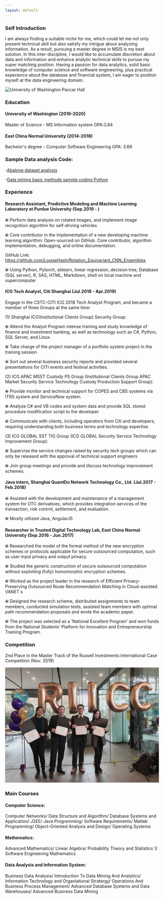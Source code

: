 ```yaml
---
layout: default
---
```



### Self Introduction
I am always finding a suitable niche for me, which could let me not only present technical skill but also satisfy my intrigue about analyzing information. As a result, pursuing a master degree in MSIS is my best solution. In this inter-discipline, I would like to accumulate discretion about data and information and enhance analytic technical skills to pursue my super matching position. Having a passion for data analytics, solid basic knowledge of computer science and software engineering, plus practical experience about the database and financial system, I am eager to position myself at the data engineering domain. 

![University of Washington Paccar Hall](https://github.com/LouiseHash/LouiseHash.github.io/blob/master/img/photos/university.jpg?raw=true)
### Education
#### University of Washington (2019-2020)
Master of Science - MS  Information system
GPA:3.84

#### East China Normal University (2014-2018)
Bachelor's degree - Computer Software Engineering
GPA: 3.69

### Sample Data analysis Code:
-[Abalone dataset analysis](https://github.com/LouiseHash/data-analysis-for-abalone-dataset/blob/master/Data%20analysis%20for%20abalone.ipynb)

-[Data mining basic methods sample coding Python](https://github.com/LouiseHash/data-mining-python)

### Experience

#### Research Assistant, Predictive Modeling and Machine Learning Laboratory at Purdue University (Sep.2019 - )
⦿	Perform data analysis on rotated images, and implement image recognition algorithm for self-driving vehicles 

⦿	Core contributor in the implementation of a new developing machine learning algorithm: Open-sourced on GitHub. Core contributor, algorithm implementation, debugging, and online documentation.

GitHub Link: https://github.com/LouiseHash/Rotation_Equivariant_CNN_Ensembles

⦿	Using Python, Pytorch, sklearn, linear regression, decision tree, Database (SQL server), R, SAS, HTML, Markdown, shell on local machine and supercomputer

#### ICG Tech Analyst, Citi Shanghai (Jul.2018 - Apr.2019)
Engage in the CSTC-CITI ICG 2018 Tech Analyst Program, and became a member of three Groups at the same time:

(1) Shanghai ICG(Institutional Clients Group) Security Group:

⦿	Attend the Analyst Program intense training and study knowledge of finance and investment banking, as well as technology such as C#, Python, SQL Server, and Linux. 

⦿	Take charge of the project manager of a portfolio system project in the training session

⦿	Sort out several business security reports and provided several presentations for CITI events and festival activities. 

(2) ICG APAC MSST Custody PS Group (Institutional Clients Group APAC Market Security Service Technology Custody Production Support Group):

⦿	Provide monitor and technical support for COPES and CBS systems via ITRS system and ServiceNow system.

⦿	Analyze C# and VB codes and system data and provide SQL stored procedure modification script to the developer

⦿	Communicate with clients, including operators from Citi and developers, requiring understanding both business terms and technology expertise.

(3) ICG GLOBAL SST TIG Group (ICG GLOBAL Security Service Technology Improvement Group):

⦿	Supervise the service changes raised by security tech groups which can only be released with the approval of technical support engineers 

⦿	Join group meetings and provide and discuss technology improvement schemes.  

#### Java intern, Shanghai QuantDo Network Technology Co., Ltd. (Jul.2017 - Feb.2018)
⦿	Assisted with the development and maintenance of a management system for OTC derivatives, which provides integration services of the transaction, risk control, settlement, and evaluation.

⦿ Mostly utilized Java, AngularJS 

#### Researcher in Trusted Digital Technology Lab, East China Normal University (Sep.2016 - Jun.2017)
⦿	Researched the model of the formal method of the new encryption schemes or protocols applicable for secure outsourced computation, such as user input privacy and output privacy.

⦿	Studied the generic construction of secure outsourced computation without exploiting (fully) homomorphic encryption schemes.

⦿	Worked as the project leader in the research of Efficient Privacy-Preserving Outsourced Route Recommendation Matching in Cloud-assisted VANET s

⦿	Designed the research scheme, distributed assignments to team members, conducted simulation tests, assisted team members with optimal path recommendation proposals and wrote the academic paper. 

⦿	The project was selected as a ‘National Excellent Program’ and won funds from the National Students’ Platform for Innovation and Entrepreneurship Training Program.

### Competition 
2nd Place in the Master Track of the Russell Investments International Case Competition (Nov. 2019)

![Competition Claim photo](https://github.com/LouiseHash/LouiseHash.github.io/blob/master/img/photos/claim2.jpg?raw=true)

### Main Courses
#### Computer Science:
Computer Networks/ Data Structure and Algorithm/ Database Systems and Application/ J2EE/ Java Programming/ Software Requirements/ Matlab Programming/ Object-Oriented Analysis and Design/ Operating Systems
#### Mathematics:
Advanced Mathematics/ Linear Algebra/ Probability Theory and Statistics 1/ Software Engineering Mathematics
#### Data Analysis and Information System:
Business Data Analysis/ Introduction To Data Mining And Analytics/ Information Technology and Organiational Stratergy/ Operations And Business Process Management/ Advanced Database Systems and Data Warehouses/ Advanced Business Data Mining


